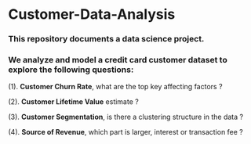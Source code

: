 # Customer-Data-Analysis

### This repository documents a data science project. 
### We analyze and model a credit card customer dataset to explore the following questions:

(1). **Customer Churn Rate**, what are the top key affecting factors ?

(2). **Customer Lifetime Value** estimate ?

(3). **Customer Segmentation**, is there a clustering structure in the data ?

(4). **Source of Revenue**, which part is larger, interest or transaction fee ?
